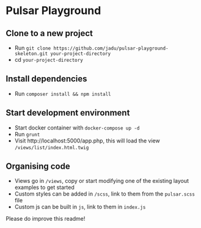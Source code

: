 # Pulsar Playground

## Clone to a new project
* Run `git clone https://github.com/jadu/pulsar-playground-skeleton.git your-project-directory`
* cd `your-project-directory`

## Install dependencies
* Run `composer install && npm install`

## Start development environment
* Start docker container with `docker-compose up -d`
* Run `grunt`
* Visit http://localhost:5000/app.php, this will load the view `/views/list/index.html.twig`

## Organising code
* Views go in `/views`, copy or start modifying one of the existing layout examples to get started
* Custom styles can be added in `/scss`, link to them from the `pulsar.scss` file
* Custom js can be built in `js`, link to them in `index.js`

Please do improve this readme!